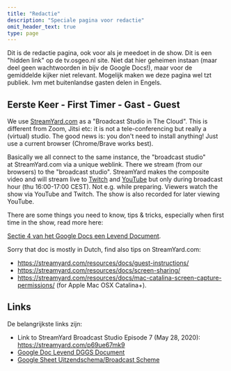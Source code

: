 ```yaml
---
title: "Redactie"
description: "Speciale pagina voor redactie"
omit_header_text: true
type: page
---
```


Dit is de redactie pagina, ook voor als je meedoet in de show.
Dit is een "hidden link" op de tv.osgeo.nl site.
Niet dat hier geheimen instaan (maar deel geen wachtwoorden in bijv de Google Docs!), maar
voor de gemiddelde kijker niet relevant. Mogelijk maken we deze pagina wel tzt publiek.
Ivm met buitenlandse gasten delen in Engels.

## Eerste Keer - First Timer - Gast - Guest
We use [StreamYard.com](https://streamyard.com) as a "Broadcast Studio in The Cloud". 
This is different from Zoom, Jitsi etc: it is not a tele-conferencing but really a (virtual) studio.
The good news is: you don't need to install anything! Just use a current browser (Chrome/Brave works best).

Basically we all connect to the same instance, the "broadcast studio"  
at StreamYard.com via a unique weblink. There we stream (from our browsers) 
to the "broadcast studio". StreamYard makes the composite video and will stream
live to [Twitch](https://twitch.tv/osgeonl) and [YouTube](https://www.youtube.com/channel/UCvSAN6ur4RoGUqxtvmgsb8g) but
only during broadcast hour (thu 16:00-17:00 CEST). Not e.g. while preparing. 
Viewers watch the show via YouTube and Twitch. The show is also recorded for later viewing YouTube.

There are some things you need to know, tips & tricks, especially when first 
time in the show, read more here:
 
[Sectie 4 van het Google Docs een Levend Document](https://docs.google.com/document/d/1V_hUjofjRu3TPpmnAtJGaHID3qO9keof4al5y3nIgVs#heading=h.6a3gipd4qkda).

Sorry that doc is mostly in Dutch, find also tips on StreamYard.com:

* https://streamyard.com/resources/docs/guest-instructions/
* https://streamyard.com/resources/docs/screen-sharing/ 
* https://streamyard.com/resources/docs/mac-catalina-screen-capture-permissions/  (for Apple Mac OSX Catalina+).

## Links

De belangrijkste links zijn:

* Link to StreamYard Broadcast Studio Episode 7 (May 28, 2020): https://streamyard.com/p69ue67mk9
* [Google Doc Levend DGGS Document](https://docs.google.com/document/d/1V_hUjofjRu3TPpmnAtJGaHID3qO9keof4al5y3nIgVs)
* [Google Sheet Uitzendschema/Broadcast Scheme](https://docs.google.com/spreadsheets/d/15GsvJvJ5gTuaAK5son-kyPZnClOc7T3Qa6-LhFFppGk)
